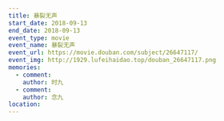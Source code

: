 ```yaml
---
title: 暴裂无声
start_date: 2018-09-13
end_date: 2018-09-13
event_type: movie
event_name: 暴裂无声
event_url: https://movie.douban.com/subject/26647117/
event_img: http://1929.lufeihaidao.top/douban_26647117.png
memories:
  - comment: 
    author: 时九
  - comment: 
    author: 念九
location: 
---
```

